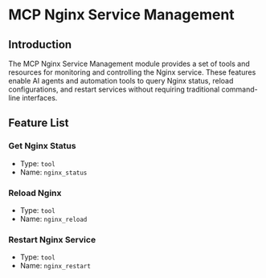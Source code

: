# MCP Nginx Service Management

## Introduction

The MCP Nginx Service Management module provides a set of tools and resources for monitoring and controlling the Nginx service. These features enable AI agents and automation tools to query Nginx status, reload configurations, and restart services without requiring traditional command-line interfaces.

## Feature List

### Get Nginx Status

- Type: `tool`
- Name: `nginx_status`

### Reload Nginx

- Type: `tool`
- Name: `nginx_reload`

### Restart Nginx Service

- Type: `tool`
- Name: `nginx_restart`
